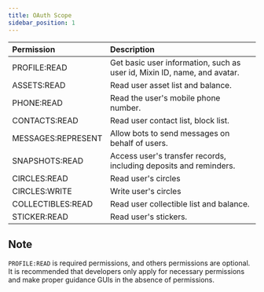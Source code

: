 ```yaml
---
title: OAuth Scope
sidebar_position: 1
---
```


| Permission         | Description                                                              |
|:-------------------|:-------------------------------------------------------------------------|
| PROFILE:READ       | Get basic user information, such as user id, Mixin ID, name, and avatar. |
| ASSETS:READ        | Read user asset list and balance.                                        |
| PHONE:READ         | Read the user's mobile phone number.                                     |
| CONTACTS:READ      | Read user contact list, block list.                                      |
| MESSAGES:REPRESENT | Allow bots to send messages on behalf of users.                          |
| SNAPSHOTS:READ     | Access user's transfer records, including deposits and reminders.        |
| CIRCLES:READ       | Read user's circles                              |
| CIRCLES:WRITE      | Write user's circles                             |
| COLLECTIBLES:READ  | Read user collectible list and balance.                                  |
| STICKER:READ       | Read user's stickers.                                                    |

## Note

`PROFILE:READ` is required permissions, and others permissions are optional. It is recommended that developers only apply for necessary permissions and make proper guidance GUIs in the absence of permissions.
